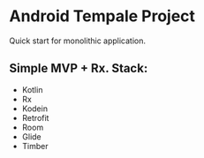 # Android Tempale Project

Quick start for monolithic application.

## Simple MVP + Rx. Stack:

- Kotlin
- Rx
- Kodein
- Retrofit
- Room
- Glide
- Timber
